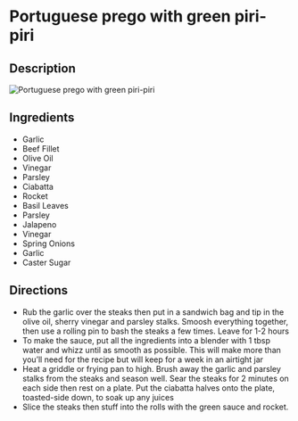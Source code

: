 # Portuguese prego with green piri-piri

## Description
![Portuguese prego with green piri-piri](https://www.themealdb.com/images/media/meals/ewcikl1614348364.jpg "Portuguese prego with green piri-piri")

## Ingredients
- Garlic
- Beef Fillet
- Olive Oil
- Vinegar
- Parsley
- Ciabatta
- Rocket
- Basil Leaves
- Parsley
- Jalapeno
- Vinegar
- Spring Onions
- Garlic
- Caster Sugar

## Directions
- Rub the garlic over the steaks then put in a sandwich bag and tip in the olive oil, sherry vinegar and parsley stalks. Smoosh everything together, then use a rolling pin to bash the steaks a few times. Leave for 1-2 hours
- To make the sauce, put all the ingredients into a blender with 1 tbsp water and whizz until as smooth as possible. This will make more than you’ll need for the recipe but will keep for a week in an airtight jar
- Heat a griddle or frying pan to high. Brush away the garlic and parsley stalks from the steaks and season well. Sear the steaks for 2 minutes on each side then rest on a plate. Put the ciabatta halves onto the plate, toasted-side down, to soak up any juices
- Slice the steaks then stuff into the rolls with the green sauce and rocket.
